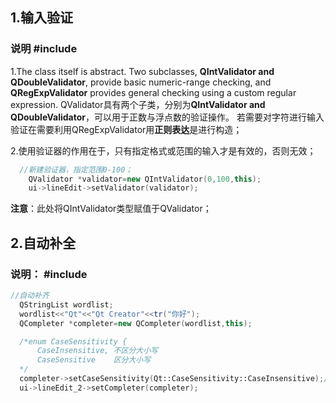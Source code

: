 ## 1.输入验证
### 说明  #include<QValidator/>
1.The class itself is abstract. Two subclasses, **QIntValidator and QDoubleValidator**, provide basic numeric-range checking, and **QRegExpValidator** provides general checking using a custom regular expression.
QValidator具有两个子类，分别为**QIntValidator and QDoubleValidator**，可以用于正数与浮点数的验证操作。
若需要对字符进行输入验证在需要利用QRegExpValidator用**正则表达**是进行构造；

2.使用验证器的作用在于，只有指定格式或范围的输入才是有效的，否则无效；

```cpp
  //新建验证器，指定范围0-100；
    QValidator *validator=new QIntValidator(0,100,this);
    ui->lineEdit->setValidator(validator);
```
**注意**：此处将QIntValidator类型赋值于QValidator； 

## 2.自动补全
### 说明： #include<QCompleter/>
  ```cpp
  //自动补齐
    QStringList wordlist;
    wordlist<<"Qt"<<"Qt Creator"<<tr("你好");
    QCompleter *completer=new QCompleter(wordlist,this);

    /*enum CaseSensitivity {
        CaseInsensitive, 不区分大小写
        CaseSensitive    区分大小写
    */
    completer->setCaseSensitivity(Qt::CaseSensitivity::CaseInsensitive);//不区分大小写
    ui->lineEdit_2->setCompleter(completer);
 
```
